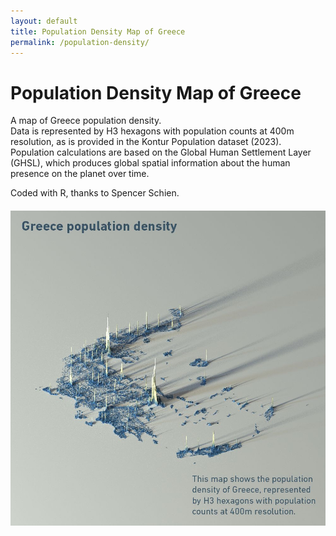 ```yaml
---
layout: default
title: Population Density Map of Greece
permalink: /population-density/
---
```


# Population Density Map of Greece

A map of Greece population density.  
Data is represented by H3 hexagons with population counts at 400m resolution, as is provided in the Kontur Population dataset (2023). Population calculations are based on the Global Human Settlement Layer (GHSL), which produces global spatial information about the human presence on the planet over time.

Coded with R, thanks to Spencer Schien.

<img src="https://raw.githubusercontent.com/akprodromou/akprodromou.github.io/main/assets/images/population-density.jpeg" alt="Population Density Map" style="max-width: 100%; height: auto; display: block; margin: 20px auto;" />

